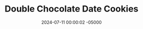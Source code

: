 ---
layout: post
title:  "Double Chocolate Date Cookies"
date:   2024-07-11 00:00:02 -05000
categories: 
- Recipes
- Healthier Dessert
permalink: /recipes/double-chocolate-date-cookies
image: /assets/Food/Healthier Dessert/Double Choc Cookie/double-choc-cover.jpg
ing: doublechoccookie-ing
facts: doublechoccookie-facts
section1: 
start2: 
section2: 
start3: 
section3: 
start4: 
section4: 
start5: 
section5: 
Prep: 16
Rest: 
Cook: 14
Source1: https://m.youtube.com/watch?v=xr9EirwjC1A&pp=ygUUaGVhbHRoeSB2ZWdhbiBlYXRpbmc%3D
Source2:
whisk: https://s.samsungfood.com/LgLvy
tags: 
- cashew butter
- chocolate chips
- gluten free
- vanilla
- cookie
- nuts
- cashews
- date
- sugar free
- beans
- chickpeas
- garbanzo beans
Description: Delicious cookies made from a base of beans, dates, and natural nut butter!  These are a variation of my <a href="/recipes/chocolate-chip-date-cookies">Chocolate Chip Date Cookies</a>, with added cocoa powder for that delicious double chocolate, brownie flavored cookie.  They're sugar free, oil free, and gluten free.  They can be vegan too if you like (swap the milk for water).  If you're more of a Reese's fan than a chocoholic, you should also check out my  <a href="/recipes/peanut-butter-date-cookies">Peanut Butter Date Cookies</a>.  Or make them all and taste test them to see which ones you like the best!
Instructions: 
- Preheat your oven to 350F, and line a cookie sheet with parchment paper.<br><br>

- Add the beans, dates, nut butter, cocoa powder, milk (or water), vanilla, and salt to a food processor and blend until smooth<br><br>
- <center><img src="/assets/Food/Healthier Dessert/Double Choc Cookie/double-choc-unblended.jpg" alt="" class="instruction-image"></center><br>

- I've used cashew butter here, but any nut butter will work, like peanut or almond butter.  For a nut free option, use sunflower or pumpkin seed butter<br><br>

- For the beans, I've gone with chickpeas, but any other bean will work, like black, kidney, navy, pinto, or cannellini beans<br><br>

- Add in baking soda and blend briefly, until just combined. Stir in the chocolate chips with a silicone spatula. The batter should be very loose for a cookie dough.  You can refrigerate for about 30 minutes to harden it if you desire<br><br>
- <center><img src="/assets/Food/Healthier Dessert/Double Choc Cookie/double-choc-blended.jpg" alt="" class="instruction-image"></center><br>

- Using a cookie scoop (mine is 1.5 tbsp), scoop the cookie dough onto to the pan. These cookies won't flatten or spread as they bake, and will only puff up slightly. Flatten to as wide as you'd like the finished cookies to be<br><br>
- <center><img src="/assets/Food/Healthier Dessert/Double Choc Cookie/double-choc-raw.jpg" alt="" class="instruction-image"></center><br>

- Bake for about 14 minutes at 350F, or until the cookies are set to the touch<br><br>
- <center><img src="/assets/Food/Healthier Dessert/Double Choc Cookie/double-choc-baked.jpg" alt="" class="instruction-image"></center><br>

- Let cool on the pan for a few minutes to harden, then transfer to a wire rack to cool completely<br><br>
- <center><img src="/assets/Food/Healthier Dessert/Double Choc Cookie/double-choc-cool.jpg" alt="" class="instruction-image"></center>
---
